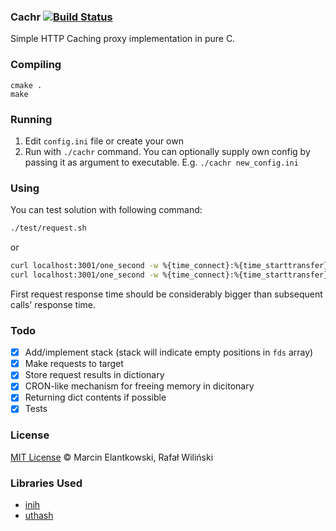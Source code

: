 ### Cachr [![Build Status](https://travis-ci.org/RafalWilinski/cachr.svg?branch=master)](https://travis-ci.org/RafalWilinski/cachr)

Simple HTTP Caching proxy implementation in pure C.

### Compiling
```
cmake .
make
```

### Running
1. Edit `config.ini` file or create your own
2. Run with `./cachr` command. You can optionally supply own config by passing it as argument to executable. E.g. `./cachr new_config.ini`

### Using
You can test solution with following command:
```bash
./test/request.sh
```

or 

```bash
curl localhost:3001/one_second -w %{time_connect}:%{time_starttransfer}:%{time_total} & 
curl localhost:3001/one_second -w %{time_connect}:%{time_starttransfer}:%{time_total} &
```

First request response time should be considerably bigger than subsequent calls' response time.

### Todo
- [x] Add/implement stack (stack will indicate empty positions in `fds` array)
- [x] Make requests to target
- [x] Store request results in dictionary
- [x] CRON-like mechanism for freeing memory in dicitonary
- [x] Returning dict contents if possible
- [x] Tests

### License
[MIT License](https://opensource.org/licenses/MIT) © Marcin Elantkowski, Rafał Wiliński

### Libraries Used
 - [inih](https://github.com/benhoyt/inih)
 - [uthash](https://github.com/troydhanson/uthash)
